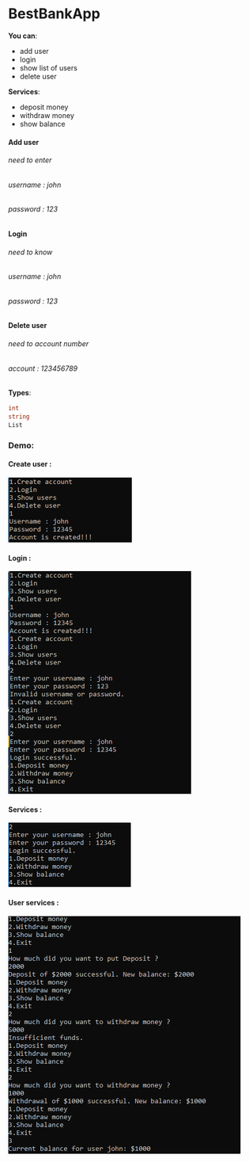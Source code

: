 # BestBankApp
**You can**:

- add user
- login
- show list of users
- delete user


**Services**:

- deposit money
- withdraw money
- show balance

#### Add user
###### need to enter
###### username : *john*
###### password : *123*

#### Login
###### need to know
###### username : *john*
###### password : *123*

#### Delete user
###### need to account number
###### account : *123456789*

**Types**:
```cs
int
string
List
```
### Demo:
#### Create user :
![Create user page ](/Assets/createUser.PNG)

#### Login :
![Login page ](/Assets/login.PNG)

#### Services :
![Service page ](/Assets/services.PNG)

#### User services :
![User service page ](/Assets/userService.PNG)


